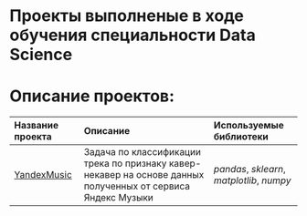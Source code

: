 # Проекты выполненые в ходе обучения специальности Data Science
# Описание проектов:
| Название проекта | Описание | Используемые библиотеки | 
| :---------------------- | :---------------------- | :---------------------- |
| [YandexMusic](YandexMusic_cover_classification) | Задача по классификации трека по признаку кавер-некавер на основе данных полученных от сервиса Яндекс Музыки | *pandas*, *sklearn*, *matplotlib*, *numpy* |

